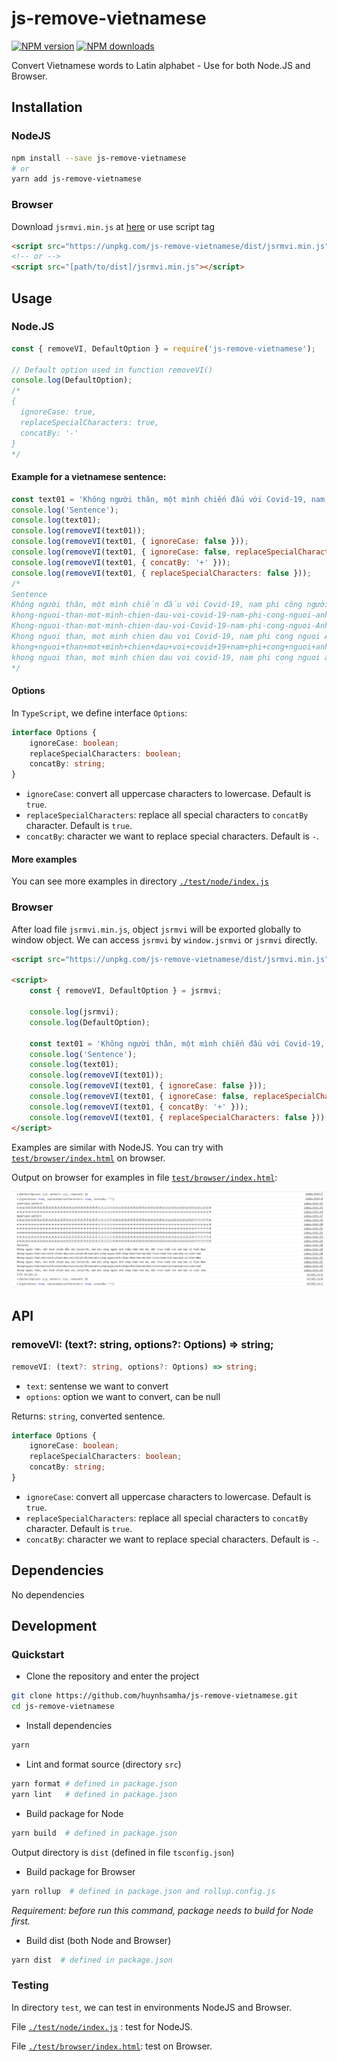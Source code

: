 # js-remove-vietnamese

[![NPM version][npm-image]][npm-url]
[![NPM downloads][downloads-image]][downloads-url]

Convert Vietnamese words to Latin alphabet - Use for both Node.JS and Browser.

## Installation

### NodeJS

```bash
npm install --save js-remove-vietnamese
# or
yarn add js-remove-vietnamese
```

### Browser

Download `jsrmvi.min.js` at [here](https://unpkg.com/js-remove-vietnamese/dist/jsrmvi.min.js) or use script tag

```html
<script src="https://unpkg.com/js-remove-vietnamese/dist/jsrmvi.min.js"></script>
<!-- or -->
<script src="[path/to/dist]/jsrmvi.min.js"></script>
```

## Usage

### Node.JS

```js
const { removeVI, DefaultOption } = require('js-remove-vietnamese');

// Default option used in function removeVI()
console.log(DefaultOption);
/*
{
  ignoreCase: true,
  replaceSpecialCharacters: true,
  concatBy: '-'
}
*/
```

#### Example for a vietnamese sentence:

```js
const text01 = 'Không người thân, một mình chiến đấu với Covid-19, nam phi công người Anh chấp nhận hôn mê, đặt trọn niềm tin vào bác sĩ Việt Nam.';
console.log('Sentence');
console.log(text01);
console.log(removeVI(text01));
console.log(removeVI(text01, { ignoreCase: false }));
console.log(removeVI(text01, { ignoreCase: false, replaceSpecialCharacters: false }));
console.log(removeVI(text01, { concatBy: '+' }));
console.log(removeVI(text01, { replaceSpecialCharacters: false }));
/*
Sentence
Không người thân, một mình chiến đấu với Covid-19, nam phi công người Anh chấp nhận hôn mê, đặt trọn niềm tin vào bác sĩ Việt Nam.
khong-nguoi-than-mot-minh-chien-dau-voi-covid-19-nam-phi-cong-nguoi-anh-chap-nhan-hon-me-dat-tron-niem-tin-vao-bac-si-viet-nam
Khong-nguoi-than-mot-minh-chien-dau-voi-Covid-19-nam-phi-cong-nguoi-Anh-chap-nhan-hon-me-dat-tron-niem-tin-vao-bac-si-Viet-Nam
Khong nguoi than, mot minh chien dau voi Covid-19, nam phi cong nguoi Anh chap nhan hon me, dat tron niem tin vao bac si Viet Nam.
khong+nguoi+than+mot+minh+chien+dau+voi+covid+19+nam+phi+cong+nguoi+anh+chap+nhan+hon+me+dat+tron+niem+tin+vao+bac+si+viet+nam
khong nguoi than, mot minh chien dau voi covid-19, nam phi cong nguoi anh chap nhan hon me, dat tron niem tin vao bac si viet nam.
*/
```

#### Options

In `TypeScript`, we define interface `Options`:

```ts
interface Options {
	ignoreCase: boolean;
	replaceSpecialCharacters: boolean;
	concatBy: string;
}
```

+ `ignoreCase`: convert all uppercase characters to lowercase. Default is `true`.
+ `replaceSpecialCharacters`: replace all special characters to `concatBy` character. Default is `true`.
+ `concatBy`: character we want to replace special characters. Default is `-`.


#### More examples

You can see more examples in directory [`./test/node/index.js`](./test/node/index.js)

### Browser

After load file `jsrmvi.min.js`, object `jsrmvi` will be exported globally to window object. We can access `jsrmvi` by `window.jsrmvi` or `jsrmvi` directly.

```html
<script src="https://unpkg.com/js-remove-vietnamese/dist/jsrmvi.min.js"></script>

<script>
	const { removeVI, DefaultOption } = jsrmvi;

	console.log(jsrmvi);
	console.log(DefaultOption);

	const text01 = 'Không người thân, một mình chiến đấu với Covid-19, nam phi công người Anh chấp nhận hôn mê, đặt trọn niềm tin vào bác sĩ Việt Nam.';
	console.log('Sentence');
	console.log(text01);
	console.log(removeVI(text01));
	console.log(removeVI(text01, { ignoreCase: false }));
	console.log(removeVI(text01, { ignoreCase: false, replaceSpecialCharacters: false }));
	console.log(removeVI(text01, { concatBy: '+' }));
	console.log(removeVI(text01, { replaceSpecialCharacters: false }));
</script>
```

Examples are similar with NodeJS. You can try with [`test/browser/index.html`](./test/browser/index.html) on browser.

Output on browser for examples in file [`test/browser/index.html`](./test/browser/index.html):

<img src="./assets/img/browser.png" alt="Browser result">

## API

### removeVI: (text?: string, options?: Options) => string;

```ts
removeVI: (text?: string, options?: Options) => string;
```

+ `text`: sentense we want to convert
+ `options`: option we want to convert, can be null

Returns: `string`, converted sentence.

```ts
interface Options {
	ignoreCase: boolean;
	replaceSpecialCharacters: boolean;
	concatBy: string;
}
```

+ `ignoreCase`: convert all uppercase characters to lowercase. Default is `true`.
+ `replaceSpecialCharacters`: replace all special characters to `concatBy` character. Default is `true`.
+ `concatBy`: character we want to replace special characters. Default is `-`.

## Dependencies

No dependencies

## Development

### Quickstart

+ Clone the repository and enter the project

```bash
git clone https://github.com/huynhsamha/js-remove-vietnamese.git
cd js-remove-vietnamese
```

+ Install dependencies

```bash
yarn
```

+ Lint and format source (directory `src`)

```bash
yarn format # defined in package.json
yarn lint   # defined in package.json
```

+ Build package for Node

```bash
yarn build  # defined in package.json
```

Output directory is `dist` (defined in file `tsconfig.json`)

+ Build package for Browser

```bash
yarn rollup  # defined in package.json and rollup.config.js
```

*Requirement: before run this command, package needs to build for Node first.*

+ Build dist (both Node and Browser)

```bash
yarn dist  # defined in package.json
```

### Testing

In directory `test`, we can test in environments NodeJS and Browser.

File [`./test/node/index.js`](./test/node/index.js) : test for NodeJS.

File [`./test/browser/index.html`](./test/browser/index.html): test on Browser.



[npm-image]: https://img.shields.io/npm/v/js-remove-vietnamese.svg?style=flat
[npm-url]: https://www.npmjs.com/package/js-remove-vietnamese
[downloads-image]: https://img.shields.io/npm/dm/js-remove-vietnamese.svg?style=flat
[downloads-url]: https://www.npmjs.com/package/js-remove-vietnamese


